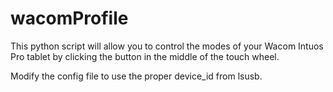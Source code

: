 # wacomProfile

This python script will allow you to control the modes of your Wacom Intuos Pro tablet
by clicking the button in the middle of the touch wheel.

Modify the config file to use the proper device_id from lsusb.
